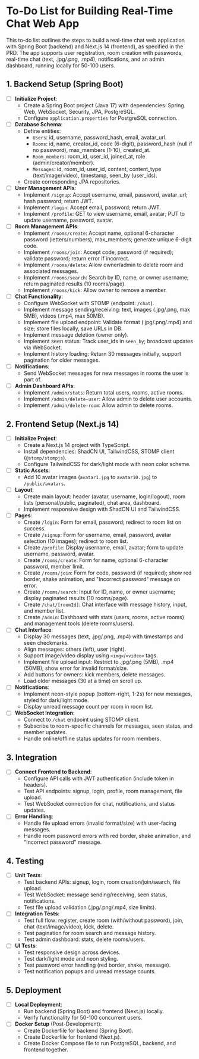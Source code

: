 # To-Do List for Building Real-Time Chat Web App

This to-do list outlines the steps to build a real-time chat web application with Spring Boot (backend) and Next.js 14 (frontend), as specified in the PRD. The app supports user registration, room creation with passwords, real-time chat (text, .jpg/.png, .mp4), notifications, and an admin dashboard, running locally for 50-100 users.

## 1. Backend Setup (Spring Boot)
- [ ] **Initialize Project**:
  - Create a Spring Boot project (Java 17) with dependencies: Spring Web, WebSocket, Security, JPA, PostgreSQL.
  - Configure `application.properties` for PostgreSQL connection.
- [ ] **Database Schema**:
  - Define entities:
    - `Users`: id, username, password_hash, email, avatar_url.
    - `Rooms`: id, name, creator_id, code (6-digit), password_hash (null if no password), max_members (1-10), created_at.
    - `Room_members`: room_id, user_id, joined_at, role (admin/creator/member).
    - `Messages`: id, room_id, user_id, content, content_type (text/image/video), timestamp, seen_by (user_ids).
  - Create corresponding JPA repositories.
- [ ] **User Management APIs**:
  - Implement `/signup`: Accept username, email, password, avatar_url; hash password; return JWT.
  - Implement `/login`: Accept email, password; return JWT.
  - Implement `/profile`: GET to view username, email, avatar; PUT to update username, password, avatar.
- [ ] **Room Management APIs**:
  - Implement `/rooms/create`: Accept name, optional 6-character password (letters/numbers), max_members; generate unique 6-digit code.
  - Implement `/rooms/join`: Accept code, password (if required); validate password; return error if incorrect.
  - Implement `/rooms/delete`: Allow owner/admin to delete room and associated messages.
  - Implement `/rooms/search`: Search by ID, name, or owner username; return paginated results (10 rooms/page).
  - Implement `/rooms/kick`: Allow owner to remove a member.
- [ ] **Chat Functionality**:
  - Configure WebSocket with STOMP (endpoint: `/chat`).
  - Implement message sending/receiving: text, images (.jpg/.png, max 5MB), videos (.mp4, max 50MB).
  - Implement file upload endpoint: Validate format (.jpg/.png/.mp4) and size; store files locally, save URLs in DB.
  - Implement message deletion (owner only).
  - Implement seen status: Track user_ids in `seen_by`; broadcast updates via WebSocket.
  - Implement history loading: Return 30 messages initially, support pagination for older messages.
- [ ] **Notifications**:
  - Send WebSocket messages for new messages in rooms the user is part of.
- [ ] **Admin Dashboard APIs**:
  - Implement `/admin/stats`: Return total users, rooms, active rooms.
  - Implement `/admin/delete-user`: Allow admin to delete user accounts.
  - Implement `/admin/delete-room`: Allow admin to delete rooms.

## 2. Frontend Setup (Next.js 14)
- [ ] **Initialize Project**:
  - Create a Next.js 14 project with TypeScript.
  - Install dependencies: ShadCN UI, TailwindCSS, STOMP client (`@stomp/stompjs`).
  - Configure TailwindCSS for dark/light mode with neon color scheme.
- [ ] **Static Assets**:
  - Add 10 avatar images (`avatar1.jpg` to `avatar10.jpg`) to `/public/avatars`.
- [ ] **Layout**:
  - Create main layout: header (avatar, username, login/logout), room lists (personal/public, paginated), chat area, dashboard.
  - Implement responsive design with ShadCN UI and TailwindCSS.
- [ ] **Pages**:
  - Create `/login`: Form for email, password; redirect to room list on success.
  - Create `/signup`: Form for username, email, password, avatar selection (10 images); redirect to room list.
  - Create `/profile`: Display username, email, avatar; form to update username, password, avatar.
  - Create `/rooms/create`: Form for name, optional 6-character password, member limit.
  - Create `/rooms/join`: Form for code, password (if required); show red border, shake animation, and "Incorrect password" message on error.
  - Create `/rooms/search`: Input for ID, name, or owner username; display paginated results (10 rooms/page).
  - Create `/chat/[roomId]`: Chat interface with message history, input, and member list.
  - Create `/admin`: Dashboard with stats (users, rooms, active rooms) and management tools (delete rooms/users).
- [ ] **Chat Interface**:
  - Display 30 messages (text, .jpg/.png, .mp4) with timestamps and seen checkmarks.
  - Align messages: others (left), user (right).
  - Support image/video display using `<img>`/`<video>` tags.
  - Implement file upload input: Restrict to .jpg/.png (5MB), .mp4 (50MB); show error for invalid format/size.
  - Add buttons for owners: kick members, delete messages.
  - Load older messages (30 at a time) on scroll up.
- [ ] **Notifications**:
  - Implement neon-style popup (bottom-right, 1-2s) for new messages, styled for dark/light mode.
  - Display unread message count per room in room list.
- [ ] **WebSocket Integration**:
  - Connect to `/chat` endpoint using STOMP client.
  - Subscribe to room-specific channels for messages, seen status, and member updates.
  - Handle online/offline status updates for room members.

## 3. Integration
- [ ] **Connect Frontend to Backend**:
  - Configure API calls with JWT authentication (include token in headers).
  - Test API endpoints: signup, login, profile, room management, file upload.
  - Test WebSocket connection for chat, notifications, and status updates.
- [ ] **Error Handling**:
  - Handle file upload errors (invalid format/size) with user-facing messages.
  - Handle room password errors with red border, shake animation, and "Incorrect password" message.

## 4. Testing
- [ ] **Unit Tests**:
  - Test backend APIs: signup, login, room creation/join/search, file upload.
  - Test WebSocket: message sending/receiving, seen status, notifications.
  - Test file upload validation (.jpg/.png/.mp4, size limits).
- [ ] **Integration Tests**:
  - Test full flow: register, create room (with/without password), join, chat (text/image/video), kick, delete.
  - Test pagination for room search and message history.
  - Test admin dashboard: stats, delete rooms/users.
- [ ] **UI Tests**:
  - Test responsive design across devices.
  - Test dark/light mode and neon styling.
  - Test password error handling (red border, shake, message).
  - Test notification popups and unread message counts.

## 5. Deployment
- [ ] **Local Deployment**:
  - Run backend (Spring Boot) and frontend (Next.js) locally.
  - Verify functionality for 50-100 concurrent users.
- [ ] **Docker Setup** (Post-Development):
  - Create Dockerfile for backend (Spring Boot).
  - Create Dockerfile for frontend (Next.js).
  - Create Docker Compose file to run PostgreSQL, backend, and frontend together.